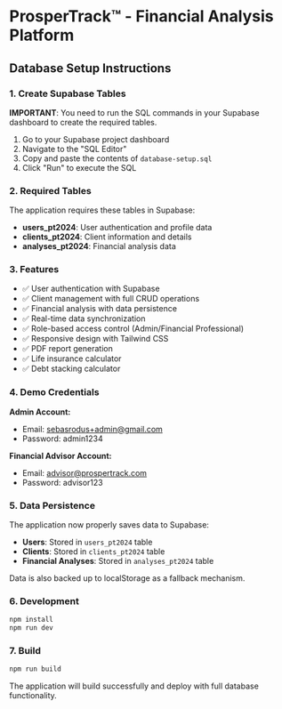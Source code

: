# ProsperTrack™ - Financial Analysis Platform

## Database Setup Instructions

### 1. Create Supabase Tables

**IMPORTANT**: You need to run the SQL commands in your Supabase dashboard to create the required tables.

1. Go to your Supabase project dashboard
2. Navigate to the "SQL Editor" 
3. Copy and paste the contents of `database-setup.sql` 
4. Click "Run" to execute the SQL

### 2. Required Tables

The application requires these tables in Supabase:

- **users_pt2024**: User authentication and profile data
- **clients_pt2024**: Client information and details  
- **analyses_pt2024**: Financial analysis data

### 3. Features

- ✅ User authentication with Supabase
- ✅ Client management with full CRUD operations
- ✅ Financial analysis with data persistence
- ✅ Real-time data synchronization
- ✅ Role-based access control (Admin/Financial Professional)
- ✅ Responsive design with Tailwind CSS
- ✅ PDF report generation
- ✅ Life insurance calculator
- ✅ Debt stacking calculator

### 4. Demo Credentials

**Admin Account:**
- Email: sebasrodus+admin@gmail.com  
- Password: admin1234

**Financial Advisor Account:**
- Email: advisor@prospertrack.com
- Password: advisor123

### 5. Data Persistence

The application now properly saves data to Supabase:

- **Users**: Stored in `users_pt2024` table
- **Clients**: Stored in `clients_pt2024` table  
- **Financial Analyses**: Stored in `analyses_pt2024` table

Data is also backed up to localStorage as a fallback mechanism.

### 6. Development

```bash
npm install
npm run dev
```

### 7. Build

```bash
npm run build
```

The application will build successfully and deploy with full database functionality.